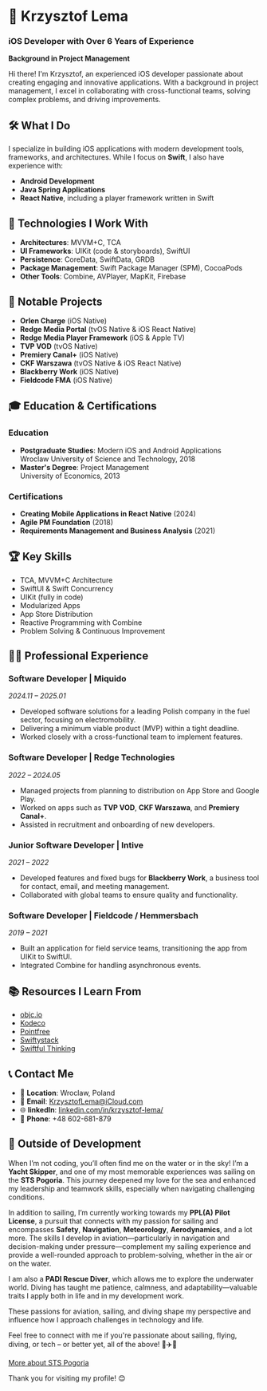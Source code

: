 # 👋 Krzysztof Lema

### iOS Developer with Over 6 Years of Experience  
**Background in Project Management**

Hi there! I'm Krzysztof, an experienced iOS developer passionate about creating engaging and innovative applications. With a background in project management, I excel in collaborating with cross-functional teams, solving complex problems, and driving improvements.


## 🛠 What I Do

I specialize in building iOS applications with modern development tools, frameworks, and architectures. While I focus on **Swift**, I also have experience with:

- **Android Development**
- **Java Spring Applications**
- **React Native**, including a player framework written in Swift


## 🧰 Technologies I Work With

- **Architectures**: MVVM+C, TCA  
- **UI Frameworks**: UIKit (code & storyboards), SwiftUI  
- **Persistence**: CoreData, SwiftData, GRDB  
- **Package Management**: Swift Package Manager (SPM), CocoaPods  
- **Other Tools**: Combine, AVPlayer, MapKit, Firebase  


## 📱 Notable Projects

- **Orlen Charge** (iOS Native)
- **Redge Media Portal** (tvOS Native & iOS React Native)  
- **Redge Media Player Framework** (iOS & Apple TV)  
- **TVP VOD** (tvOS Native)  
- **Premiery Canal+** (iOS Native)  
- **CKF Warszawa** (tvOS Native & iOS React Native)  
- **Blackberry Work** (iOS Native)  
- **Fieldcode FMA** (iOS Native)  


## 🎓 Education & Certifications

### **Education**
- **Postgraduate Studies**: Modern iOS and Android Applications  
  Wroclaw University of Science and Technology, 2018  
- **Master's Degree**: Project Management  
  University of Economics, 2013  

### **Certifications**
- **Creating Mobile Applications in React Native** (2024)  
- **Agile PM Foundation** (2018)  
- **Requirements Management and Business Analysis** (2021)  


## 🏆 Key Skills

- TCA, MVVM+C Architecture  
- SwiftUI & Swift Concurrency  
- UIKit (fully in code)  
- Modularized Apps  
- App Store Distribution  
- Reactive Programming with Combine  
- Problem Solving & Continuous Improvement  


## 👨‍💻 Professional Experience

### **Software Developer | Miquido**  
*2024.11 – 2025.01*  
- Developed software solutions for a leading Polish company in the fuel sector, focusing on electromobility.
- Delivering a minimum viable product (MVP) within a tight deadline.
- Worked closely with a cross-functional team to implement features.

### **Software Developer | Redge Technologies**  
*2022 – 2024.05*  
- Managed projects from planning to distribution on App Store and Google Play.  
- Worked on apps such as **TVP VOD**, **CKF Warszawa**, and **Premiery Canal+**.  
- Assisted in recruitment and onboarding of new developers.  

### **Junior Software Developer | Intive**  
*2021 – 2022*  
- Developed features and fixed bugs for **Blackberry Work**, a business tool for contact, email, and meeting management.  
- Collaborated with global teams to ensure quality and functionality.  

### **Software Developer | Fieldcode / Hemmersbach**  
*2019 – 2021*  
- Built an application for field service teams, transitioning the app from UIKit to SwiftUI.  
- Integrated Combine for handling asynchronous events.  


## 📚 Resources I Learn From

- [objc.io](https://www.objc.io)  
- [Kodeco](https://www.kodeco.com)  
- [Pointfree](https://www.pointfree.co)  
- [Swiftystack](https://www.swiftystack.com)  
- [Swiftful Thinking](https://www.swiftful-thinking.com)  


## 📞 Contact Me

- 📍 **Location**: Wroclaw, Poland  
- 📧 **Email**: [KrzysztofLema@iCloud.com](mailto:KrzysztofLema@iCloud.com)  
- 🌐 **linkedIn**: [linkedin.com/in/krzysztof-lema/]((https://www.linkedin.com/in/krzysztof-lema/))  
- 📱 **Phone**: +48 602-681-879  

## 🌊 Outside of Development

When I’m not coding, you’ll often find me on the water or in the sky! I’m a **Yacht Skipper**, and one of my most memorable experiences was sailing on the **STS Pogoria**. This journey deepened my love for the sea and enhanced my leadership and teamwork skills, especially when navigating challenging conditions.

In addition to sailing, I’m currently working towards my **PPL(A) Pilot License**, a pursuit that connects with my passion for sailing and encompasses **Safety**, **Navigation**, **Meteorology**, **Aerodynamics**, and a lot more. The skills I develop in aviation—particularly in navigation and decision-making under pressure—complement my sailing experience and provide a well-rounded approach to problem-solving, whether in the air or on the water.

I am also a **PADI Rescue Diver**, which allows me to explore the underwater world. Diving has taught me patience, calmness, and adaptability—valuable traits I apply both in life and in my development work.

These passions for aviation, sailing, and diving shape my perspective and influence how I approach challenges in technology and life.

Feel free to connect with me if you're passionate about sailing, flying, diving, or tech – or better yet, all of the above! 🌊✈️🚤

[More about STS Pogoria](https://stspogoria.pl)

Thank you for visiting my profile! 😊
